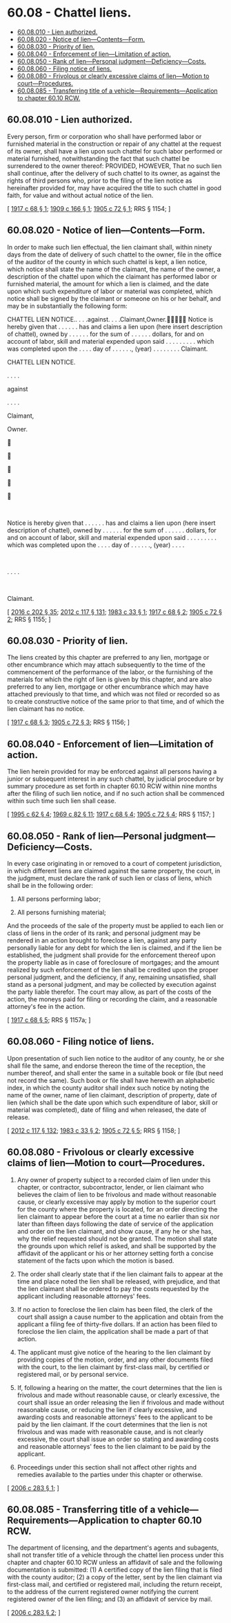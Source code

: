 # 60.08 - Chattel liens.
* [60.08.010 - Lien authorized.](#6008010---lien-authorized)
* [60.08.020 - Notice of lien—Contents—Form.](#6008020---notice-of-liencontentsform)
* [60.08.030 - Priority of lien.](#6008030---priority-of-lien)
* [60.08.040 - Enforcement of lien—Limitation of action.](#6008040---enforcement-of-lienlimitation-of-action)
* [60.08.050 - Rank of lien—Personal judgment—Deficiency—Costs.](#6008050---rank-of-lienpersonal-judgmentdeficiencycosts)
* [60.08.060 - Filing notice of liens.](#6008060---filing-notice-of-liens)
* [60.08.080 - Frivolous or clearly excessive claims of lien—Motion to court—Procedures.](#6008080---frivolous-or-clearly-excessive-claims-of-lienmotion-to-courtprocedures)
* [60.08.085 - Transferring title of a vehicle—Requirements—Application to chapter  60.10 RCW.](#6008085---transferring-title-of-a-vehiclerequirementsapplication-to-chapter--6010-rcw)
## 60.08.010 - Lien authorized.
Every person, firm or corporation who shall have performed labor or furnished material in the construction or repair of any chattel at the request of its owner, shall have a lien upon such chattel for such labor performed or material furnished, notwithstanding the fact that such chattel be surrendered to the owner thereof: PROVIDED, HOWEVER, That no such lien shall continue, after the delivery of such chattel to its owner, as against the rights of third persons who, prior to the filing of the lien notice as hereinafter provided for, may have acquired the title to such chattel in good faith, for value and without actual notice of the lien.

\[ [1917 c 68 § 1](https://leg.wa.gov/CodeReviser/documents/sessionlaw/1917c68.pdf?cite=1917%20c%2068%20§%201); [1909 c 166 § 1](https://leg.wa.gov/CodeReviser/documents/sessionlaw/1909c166.pdf?cite=1909%20c%20166%20§%201); [1905 c 72 § 1](https://leg.wa.gov/CodeReviser/documents/sessionlaw/1905c72.pdf?cite=1905%20c%2072%20§%201); RRS § 1154; \]

## 60.08.020 - Notice of lien—Contents—Form.
In order to make such lien effectual, the lien claimant shall, within ninety days from the date of delivery of such chattel to the owner, file in the office of the auditor of the county in which such chattel is kept, a lien notice, which notice shall state the name of the claimant, the name of the owner, a description of the chattel upon which the claimant has performed labor or furnished material, the amount for which a lien is claimed, and the date upon which such expenditure of labor or material was completed, which notice shall be signed by the claimant or someone on his or her behalf, and may be in substantially the following form:

CHATTEL LIEN NOTICE.. . . .against. . . .Claimant,Owner. Notice is hereby given that . . . . . . has and claims a lien upon (here insert description of chattel), owned by . . . . . . for the sum of . . . . . . dollars, for and on account of labor, skill and material expended upon said . . . . . . . . . which was completed upon the . . . . day of . . . . . ., (year) . . . . . . . . Claimant.

CHATTEL LIEN NOTICE.

. . . .

against

. . . .

Claimant,



Owner.











 

Notice is hereby given that . . . . . . has and claims a lien upon (here insert description of chattel), owned by . . . . . . for the sum of . . . . . . dollars, for and on account of labor, skill and material expended upon said . . . . . . . . . which was completed upon the . . . . day of . . . . . ., (year) . . . .

 

. . . .

 

Claimant.

\[ [2016 c 202 § 35](https://lawfilesext.leg.wa.gov/biennium/2015-16/Pdf/Bills/Session%20Laws/House/2359-S.SL.pdf?cite=2016%20c%20202%20§%2035); [2012 c 117 § 131](https://lawfilesext.leg.wa.gov/biennium/2011-12/Pdf/Bills/Session%20Laws/Senate/6095.SL.pdf?cite=2012%20c%20117%20§%20131); [1983 c 33 § 1](https://leg.wa.gov/CodeReviser/documents/sessionlaw/1983c33.pdf?cite=1983%20c%2033%20§%201); [1917 c 68 § 2](https://leg.wa.gov/CodeReviser/documents/sessionlaw/1917c68.pdf?cite=1917%20c%2068%20§%202); [1905 c 72 § 2](https://leg.wa.gov/CodeReviser/documents/sessionlaw/1905c72.pdf?cite=1905%20c%2072%20§%202); RRS § 1155; \]

## 60.08.030 - Priority of lien.
The liens created by this chapter are preferred to any lien, mortgage or other encumbrance which may attach subsequently to the time of the commencement of the performance of the labor, or the furnishing of the materials for which the right of lien is given by this chapter, and are also preferred to any lien, mortgage or other encumbrance which may have attached previously to that time, and which was not filed or recorded so as to create constructive notice of the same prior to that time, and of which the lien claimant has no notice.

\[ [1917 c 68 § 3](https://leg.wa.gov/CodeReviser/documents/sessionlaw/1917c68.pdf?cite=1917%20c%2068%20§%203); [1905 c 72 § 3](https://leg.wa.gov/CodeReviser/documents/sessionlaw/1905c72.pdf?cite=1905%20c%2072%20§%203); RRS § 1156; \]

## 60.08.040 - Enforcement of lien—Limitation of action.
The lien herein provided for may be enforced against all persons having a junior or subsequent interest in any such chattel, by judicial procedure or by summary procedure as set forth in chapter 60.10 RCW within nine months after the filing of such lien notice, and if no such action shall be commenced within such time such lien shall cease.

\[ [1995 c 62 § 4](https://lawfilesext.leg.wa.gov/biennium/1995-96/Pdf/Bills/Session%20Laws/House/1086.SL.pdf?cite=1995%20c%2062%20§%204); [1969 c 82 § 11](https://leg.wa.gov/CodeReviser/documents/sessionlaw/1969c82.pdf?cite=1969%20c%2082%20§%2011); [1917 c 68 § 4](https://leg.wa.gov/CodeReviser/documents/sessionlaw/1917c68.pdf?cite=1917%20c%2068%20§%204); [1905 c 72 § 4](https://leg.wa.gov/CodeReviser/documents/sessionlaw/1905c72.pdf?cite=1905%20c%2072%20§%204); RRS § 1157; \]

## 60.08.050 - Rank of lien—Personal judgment—Deficiency—Costs.
In every case originating in or removed to a court of competent jurisdiction, in which different liens are claimed against the same property, the court, in the judgment, must declare the rank of such lien or class of liens, which shall be in the following order:

1. All persons performing labor;

2. All persons furnishing material;

And the proceeds of the sale of the property must be applied to each lien or class of liens in the order of its rank; and personal judgment may be rendered in an action brought to foreclose a lien, against any party personally liable for any debt for which the lien is claimed, and if the lien be established, the judgment shall provide for the enforcement thereof upon the property liable as in case of foreclosure of mortgages; and the amount realized by such enforcement of the lien shall be credited upon the proper personal judgment, and the deficiency, if any, remaining unsatisfied, shall stand as a personal judgment, and may be collected by execution against the party liable therefor. The court may allow, as part of the costs of the action, the moneys paid for filing or recording the claim, and a reasonable attorney's fee in the action.

\[ [1917 c 68 § 5](https://leg.wa.gov/CodeReviser/documents/sessionlaw/1917c68.pdf?cite=1917%20c%2068%20§%205); RRS § 1157a; \]

## 60.08.060 - Filing notice of liens.
Upon presentation of such lien notice to the auditor of any county, he or she shall file the same, and endorse thereon the time of the reception, the number thereof, and shall enter the same in a suitable book or file (but need not record the same). Such book or file shall have herewith an alphabetic index, in which the county auditor shall index such notice by noting the name of the owner, name of lien claimant, description of property, date of lien (which shall be the date upon which such expenditure of labor, skill or material was completed), date of filing and when released, the date of release.

\[ [2012 c 117 § 132](https://lawfilesext.leg.wa.gov/biennium/2011-12/Pdf/Bills/Session%20Laws/Senate/6095.SL.pdf?cite=2012%20c%20117%20§%20132); [1983 c 33 § 2](https://leg.wa.gov/CodeReviser/documents/sessionlaw/1983c33.pdf?cite=1983%20c%2033%20§%202); [1905 c 72 § 5](https://leg.wa.gov/CodeReviser/documents/sessionlaw/1905c72.pdf?cite=1905%20c%2072%20§%205); RRS § 1158; \]

## 60.08.080 - Frivolous or clearly excessive claims of lien—Motion to court—Procedures.
1. Any owner of property subject to a recorded claim of lien under this chapter, or contractor, subcontractor, lender, or lien claimant who believes the claim of lien to be frivolous and made without reasonable cause, or clearly excessive may apply by motion to the superior court for the county where the property is located, for an order directing the lien claimant to appear before the court at a time no earlier than six nor later than fifteen days following the date of service of the application and order on the lien claimant, and show cause, if any he or she has, why the relief requested should not be granted. The motion shall state the grounds upon which relief is asked, and shall be supported by the affidavit of the applicant or his or her attorney setting forth a concise statement of the facts upon which the motion is based.

2. The order shall clearly state that if the lien claimant fails to appear at the time and place noted the lien shall be released, with prejudice, and that the lien claimant shall be ordered to pay the costs requested by the applicant including reasonable attorneys' fees.

3. If no action to foreclose the lien claim has been filed, the clerk of the court shall assign a cause number to the application and obtain from the applicant a filing fee of thirty-five dollars. If an action has been filed to foreclose the lien claim, the application shall be made a part of that action.

4. The applicant must give notice of the hearing to the lien claimant by providing copies of the motion, order, and any other documents filed with the court, to the lien claimant by first-class mail, by certified or registered mail, or by personal service.

5. If, following a hearing on the matter, the court determines that the lien is frivolous and made without reasonable cause, or clearly excessive, the court shall issue an order releasing the lien if frivolous and made without reasonable cause, or reducing the lien if clearly excessive, and awarding costs and reasonable attorneys' fees to the applicant to be paid by the lien claimant. If the court determines that the lien is not frivolous and was made with reasonable cause, and is not clearly excessive, the court shall issue an order so stating and awarding costs and reasonable attorneys' fees to the lien claimant to be paid by the applicant.

6. Proceedings under this section shall not affect other rights and remedies available to the parties under this chapter or otherwise.

\[ [2006 c 283 § 1](https://lawfilesext.leg.wa.gov/biennium/2005-06/Pdf/Bills/Session%20Laws/Senate/5204-S.SL.pdf?cite=2006%20c%20283%20§%201); \]

## 60.08.085 - Transferring title of a vehicle—Requirements—Application to chapter  60.10 RCW.
The department of licensing, and the department's agents and subagents, shall not transfer title of a vehicle through the chattel lien process under this chapter and chapter 60.10 RCW unless an affidavit of sale and the following documentation is submitted: (1) A certified copy of the lien filing that is filed with the county auditor; (2) a copy of the letter, sent by the lien claimant via first-class mail, and certified or registered mail, including the return receipt, to the address of the current registered owner notifying the current registered owner of the lien filing; and (3) an affidavit of service by mail.

\[ [2006 c 283 § 2](https://lawfilesext.leg.wa.gov/biennium/2005-06/Pdf/Bills/Session%20Laws/Senate/5204-S.SL.pdf?cite=2006%20c%20283%20§%202); \]

